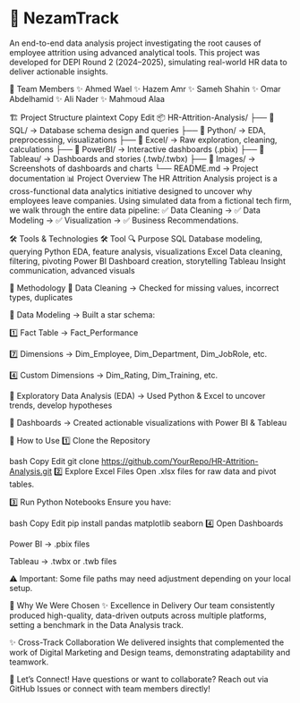 # 🚀 NezamTrack
An end-to-end data analysis project investigating the root causes of employee attrition using advanced analytical tools.
This project was developed for DEPI Round 2 (2024–2025), simulating real-world HR data to deliver actionable insights.

👥 Team Members
✨ Ahmed Wael
✨ Hazem Amr
✨ Sameh Shahin
✨ Omar Abdelhamid
✨ Ali Nader
✨ Mahmoud Alaa

🏗 Project Structure
plaintext
Copy
Edit
📦 HR-Attrition-Analysis/
├── 📂 SQL/           → Database schema design and queries
├── 📂 Python/        → EDA, preprocessing, visualizations
├── 📂 Excel/         → Raw exploration, cleaning, calculations
├── 📂 PowerBI/       → Interactive dashboards (.pbix)
├── 📂 Tableau/       → Dashboards and stories (.twb/.twbx)
├── 📂 Images/        → Screenshots of dashboards and charts
└── README.md         → Project documentation
📊 Project Overview
The HR Attrition Analysis project is a cross-functional data analytics initiative designed to uncover why employees leave companies.
Using simulated data from a fictional tech firm, we walk through the entire data pipeline:
✅ Data Cleaning → ✅ Data Modeling → ✅ Visualization → ✅ Business Recommendations.

🛠 Tools & Technologies
🛠 Tool	🔍 Purpose
SQL	Database modeling, querying
Python	EDA, feature analysis, visualizations
Excel	Data cleaning, filtering, pivoting
Power BI	Dashboard creation, storytelling
Tableau	Insight communication, advanced visuals

🧪 Methodology
🔹 Data Cleaning → Checked for missing values, incorrect types, duplicates

🔹 Data Modeling → Built a star schema:

1️⃣ Fact Table → Fact_Performance

7️⃣ Dimensions → Dim_Employee, Dim_Department, Dim_JobRole, etc.

4️⃣ Custom Dimensions → Dim_Rating, Dim_Training, etc.

🔹 Exploratory Data Analysis (EDA) → Used Python & Excel to uncover trends, develop hypotheses

🔹 Dashboards → Created actionable visualizations with Power BI & Tableau

📂 How to Use
1️⃣ Clone the Repository

bash
Copy
Edit
git clone https://github.com/YourRepo/HR-Attrition-Analysis.git
2️⃣ Explore Excel Files
Open .xlsx files for raw data and pivot tables.

3️⃣ Run Python Notebooks
Ensure you have:

bash
Copy
Edit
pip install pandas matplotlib seaborn
4️⃣ Open Dashboards

Power BI → .pbix files

Tableau → .twbx or .twb files

⚠ Important: Some file paths may need adjustment depending on your local setup.

🌟 Why We Were Chosen
✨ Excellence in Delivery
Our team consistently produced high-quality, data-driven outputs across multiple platforms, setting a benchmark in the Data Analysis track.

✨ Cross-Track Collaboration
We delivered insights that complemented the work of Digital Marketing and Design teams, demonstrating adaptability and teamwork.

💬 Let’s Connect!
Have questions or want to collaborate?
Reach out via GitHub Issues or connect with team members directly!
